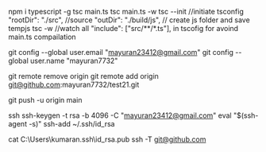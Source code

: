 npm i typescript -g
tsc main.ts
tsc main.ts -w
tsc --init //initiate tsconfig
"rootDir": "./src", //source
"outDir": "./build/js",  // create js folder and save tempjs
tsc -w  //watch all
"include": ["src/**/*.ts"], in tscofig for avoind main.ts compailation


git config --global user.email "mayuran23412@gmail.com"
git config --global user.name "mayuran7732"

git remote remove origin
git remote add origin git@github.com:mayuran7732/test21.git

git push -u origin main


ssh
ssh-keygen -t rsa -b 4096 -C "mayuran23412@gmail.com"
eval "$(ssh-agent -s)"
ssh-add ~/.ssh/id_rsa


cat C:\Users\kumaran\.ssh\id_rsa.pub
ssh -T git@github.com
